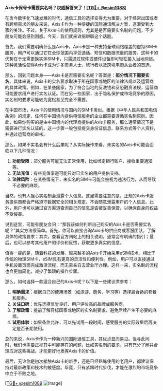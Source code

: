 **Axis卡保号卡需要实名吗？权威解答来了！[[TG💪+ @esim1088](https://t.me/s/esim1088)]**

在当今数字化飞速发展的时代，通信工具的选择变得尤为重要。对于经常出国或者有跨境需求的朋友来说，Axis卡作为一种便捷的国际通讯解决方案，逐渐受到大家的关注。不过，关于Axis卡的使用规则，尤其是是否需要实名制的问题，不少朋友可能会感到困惑。今天，我们就来详细聊聊这个话题。

首先，我们需要明确什么是Axis卡。Axis卡是一种支持全球网络覆盖的虚拟SIM卡服务，用户可以通过它在全球范围内享受通话、短信和数据流量的服务。这种卡的优势在于无需更换实体SIM卡，只需通过软件或硬件设备即可轻松接入当地网络。这种灵活性使得Axis卡成为许多商务人士、旅行者以及跨境电商从业者的首选。

那么，回到问题本身——Axis卡是否需要实名呢？答案是：**部分情况下需要实名**。具体来说，Axis卡的实名要求取决于所在国家或地区的法律法规以及运营商的具体政策。例如，在某些国家，为了符合当地的反洗钱和反恐融资法规，运营商可能要求用户进行实名认证。而在另一些国家，出于隐私保护或市场竞争的原因，实名制的要求可能较为宽松甚至完全不需要。

在中国市场，Axis卡的使用情况与国内的SIM卡类似。根据《中华人民共和国电信条例》的规定，任何在中国境内提供电信服务的企业都需要遵循实名制原则。因此，如果你购买的是由中国境内的代理商提供的Axis卡服务，那么通常情况下是需要进行实名认证的。这一步骤一般包括提交身份证信息、联系方式等个人资料，并通过运营商的审核。

那么，如果不实名会有什么后果呢？从实际操作来看，未实名的Axis卡可能会面临以下几种情况：

1. **功能受限**：部分服务可能无法正常使用，比如绑定银行账户、接收重要通知等。
2. **无法充值**：有些充值渠道可能只对已实名的用户提供支持。
3. **法律风险**：在某些情况下，未实名的SIM卡可能会被视为违法行为，从而导致不必要的麻烦。

当然，也有人担心实名制会泄露个人信息。这里需要注意的是，正规的Axis卡服务提供商都会严格遵守数据安全的相关规定，不会随意泄露用户的个人信息。此外，用户也可以通过官方渠道查询自己的信息是否被妥善保管，以确保自身的权益不受侵害。

说到这里，可能有朋友会问：“那我该如何判断自己购买的Axis卡是否需要实名呢？”其实方法很简单。首先，你可以直接咨询Axis卡的供应商或客服团队，了解具体的政策要求；其次，查看官方网站上的相关说明，通常会有明确的指引；最后，也可以参考其他用户的评价和反馈，获取更多真实的信息。

值得一提的是，随着科技的发展，越来越多的Axis卡开始采用eSIM技术。相比于传统的物理SIM卡，eSIM具有更高的灵活性和便利性。例如，用户可以直接通过手机设置页面完成激活流程，而无需亲自去营业厅办理。这样一来，实名制的流程也会更加简化，减少了繁琐的操作步骤。

那么，如何选择一款适合自己的Axis卡呢？以下是一些建议供参考：

1. **明确需求**：根据自己的使用场景（如旅游、商务、学习等）选择最合适的套餐和服务。
2. **关注口碑**：优先选择信誉良好、用户评价高的品牌或服务商。
3. **了解政策**：提前了解目标国家或地区的实名制要求，避免后续产生不必要的麻烦。
4. **试用体验**：如果条件允许，可以先试用一段时间，感受服务的实际效果后再决定是否长期使用。

总的来说，Axis卡作为一种新兴的国际通信工具，其优点显而易见。但与此同时，我们也需要正视其中可能存在的问题，比如实名制的要求。只有充分了解并合理应对这些挑战，才能更好地发挥Axis卡的价值。

最后，无论你是初次接触Axis卡的新手，还是已经熟练使用的老用户，都建议保持对最新政策和技术的敏感度。毕竟，只有紧跟时代步伐，才能在激烈的市场竞争中立于不败之地。

[[TG💪+ @esim1088](https://t.me/s/esim1088) ![Image](https://i.postimg.cc/4NQfJmqS/Snipaste-2025-05-13-00-14-12.png)]
